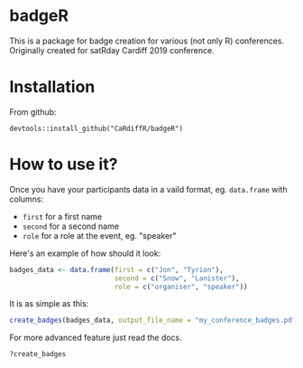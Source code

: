 # badgeR

This is a package for badge creation for various (not only R) conferences.
Originally created for satRday Cardiff 2019 conference.

# Installation

From github:

```
devtools::install_github("CaRdiffR/badgeR")
```

# How to use it?

Once you have your participants data in a vaild format, eg. `data.frame` with columns:

- `first` for a first name
- `second` for a second name
- `role` for a role at the event, eg. "speaker"

Here's an example of how should it look:

```r
badges_data <- data.frame(first = c("Jon", "Tyrion"),
                          second = c("Snow", "Lanister"),
                          role = c("organiser", "speaker"))
```

It is as simple as this:

```r
create_badges(badges_data, output_file_name = "my_conference_badges.pdf")
```

For more advanced feature just read the docs.

```r
?create_badges
```
